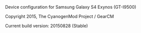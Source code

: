 Device configuration for Samsung Galaxy S4 Exynos (GT-I9500)

Copyright 2015, The CyanogenMod Project / GearCM

Current build version: 20150828 (Stable)